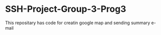 SSH-Project-Group-3-Prog3
=========================

This repositary has code for creatin google map and sending summary e-mail
